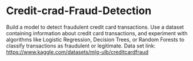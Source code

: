 # Credit-crad-Fraud-Detection
Build a model to detect fraudulent credit card transactions. Use a dataset containing information about credit card transactions, and experiment with algorithms like Logistic Regression, Decision Trees, or Random Forests to classify transactions as fraudulent or legitimate.
Data set link:   https://www.kaggle.com/datasets/mlg-ulb/creditcardfraud
